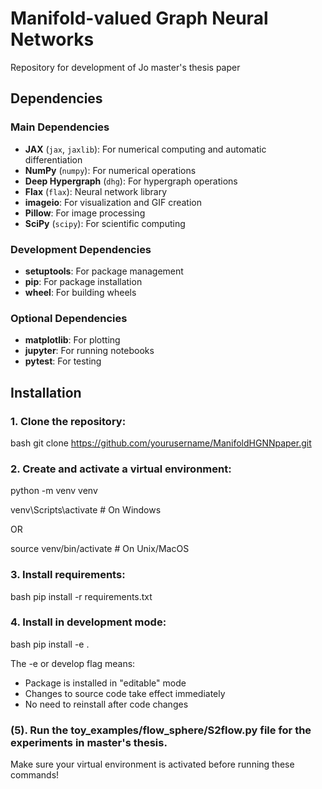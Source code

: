 # Manifold-valued Graph Neural Networks

Repository for development of Jo master's thesis paper

## Dependencies

### Main Dependencies
- **JAX** (`jax`, `jaxlib`): For numerical computing and automatic differentiation
- **NumPy** (`numpy`): For numerical operations
- **Deep Hypergraph** (`dhg`): For hypergraph operations
- **Flax** (`flax`): Neural network library
- **imageio**: For visualization and GIF creation
- **Pillow**: For image processing
- **SciPy** (`scipy`): For scientific computing

### Development Dependencies
- **setuptools**: For package management
- **pip**: For package installation
- **wheel**: For building wheels

### Optional Dependencies
- **matplotlib**: For plotting
- **jupyter**: For running notebooks
- **pytest**: For testing


## Installation

### 1. Clone the repository:

bash
git clone https://github.com/yourusername/ManifoldHGNNpaper.git

### 2. Create and activate a virtual environment:

python -m venv venv

venv\Scripts\activate # On Windows

OR

source venv/bin/activate # On Unix/MacOS

### 3. Install requirements:

bash
pip install -r requirements.txt


### 4. Install in development mode:

bash
pip install -e .

The -e or develop flag means:

- Package is installed in "editable" mode
- Changes to source code take effect immediately
- No need to reinstall after code changes

### (5). Run the toy_examples/flow_sphere/S2flow.py file for the experiments in master's thesis.

Make sure your virtual environment is activated before running these commands!